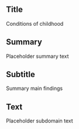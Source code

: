## Title
Conditions of childhood

## Summary
Placeholder summary text

## Subtitle
Summary main findings

## Text
Placeholder subdomain text

